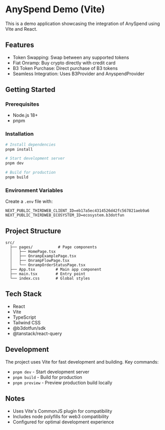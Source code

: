 # AnySpend Demo (Vite)

This is a demo application showcasing the integration of AnySpend using Vite and React.

## Features

- Token Swapping: Swap between any supported tokens
- Fiat Onramp: Buy crypto directly with credit card
- B3 Token Purchase: Direct purchase of B3 tokens
- Seamless Integration: Uses B3Provider and AnyspendProvider

## Getting Started

### Prerequisites

- Node.js 18+
- pnpm

### Installation

```bash
# Install dependencies
pnpm install

# Start development server
pnpm dev

# Build for production
pnpm build
```

### Environment Variables

Create a `.env` file with:

```env
NEXT_PUBLIC_THIRDWEB_CLIENT_ID=eb17a5ec4314526d42fc567821aeb9a6
NEXT_PUBLIC_THIRDWEB_ECOSYSTEM_ID=ecosystem.b3dotfun
```

## Project Structure

```
src/
  ├── pages/           # Page components
  │   ├── HomePage.tsx
  │   ├── OnrampExamplePage.tsx
  │   ├── OnrampFlowPage.tsx
  │   └── OnrampOrderStatusPage.tsx
  ├── App.tsx         # Main app component
  ├── main.tsx        # Entry point
  └── index.css       # Global styles
```

## Tech Stack

- React
- Vite
- TypeScript
- Tailwind CSS
- @b3dotfun/sdk
- @tanstack/react-query

## Development

The project uses Vite for fast development and building. Key commands:

- `pnpm dev` - Start development server
- `pnpm build` - Build for production
- `pnpm preview` - Preview production build locally

## Notes

- Uses Vite's CommonJS plugin for compatibility
- Includes node polyfills for web3 compatibility
- Configured for optimal development experience
